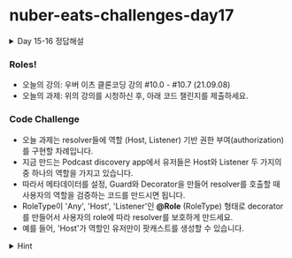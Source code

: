 # nuber-eats-challenges-day17

<details>
  <summary>
  Day 15-16 정답해설
  </summary>

1. 테스트 설정하기
- ```let podcastsRepository: Repository<Podcast>;```
- ```let episodesRepository: Repository<Episode>;```
- ```let usersRepository: Repository<User>;```
- 테스트 설정에 let으로 repository들이 초기화되어있는데, 밑 라인의 beforeAll에서 app과 repository를 초기화시키기 때문에 let으로 선언되어 있습니다.
- repository 초기화
- ```podcastsRepository = moduleFixture.get<Repository<Podcast>>(getRepositoryToken(Podcast));```
- 나머지 episodeRepsitory, usersRepository 초기화 방법은 모두 동일합니다.
- afterAll?
- unit test 때에는 사용하지 않았던 것이 보입니다. afterAll 직관적으로 네이밍 되어 있어서 크게 설명 필요는 없을 것 같습니다. 테스트를 매번 새로 시작할 때마다 만든 데이터들이 쌓여 있으면 다음 테스트에 영향을 미치기 때문에, databse에 drop 명령을 내려 DB를 초기화시키는 과정이 필요합니다. 그래서 afterAll 안에서 이 과정을 수행하도록 합니다.
2. 테스트
- e2e테스트는 흔히 종단간 테스트로 번역이 되고, 실제 사용자가 행동하는 방식으로 테스트를 한다고 생각하시면 됩니다. 이번에는 unit 테스트처럼 가짜 데이터 베이스를 사용하지 않습니다.
![](https://i.ibb.co/xHBT2x3/repeat.png)
- e2e테스트에서는 ```request(app.getHttpServer()).post(GRAPHQL_ENDPOINT).send({query})```가 계속 반복될 것이므로 함수를 wrapping 해놓았습니다. request는 supertest 패키지에서 import한 함수이며, express test를 위해 nestjs 프레임워크에 포함 된 패키지입니다
- privateTest에 보시면 ```set('X-JWT', jwtToken)```는 헤더에 'X-JWT'라는 이름으로 jwtToken을 넘겨주는 과정입니다.
![](https://i.ibb.co/dj7vXbL/create-test.png)
- 래핑해 놓은 함수에 mutation ~ 부분에 실제로 graphql 문이 들어가있습니다. 주의하실 부분은 ${testPodcast.title} 이 부분인데 자바스크립트에서는 저렇게만 해도 string으로 인식하지만, graphql에서는 그렇지 않습니다. 작은 따옴표(')도 아니고 ```큰 따옴표(")로 감싸주어야 텍스트로 인식```하므로 주의하셔야 합니다.
- 또 한가지 주의하셔야 할 점은 ```request.send...(솔루션은 publicRest, privateTest)``` 이 코드들은 반드시 리턴값으로 넘겨주셔야 합니다. 그렇지 않으면 테스트는 무조건 success로 나오기 때문에 주의하셔야 합니다. 나머지 결과들도 영향을 받을 수 있기 때문에 꼭 리턴값으로 넘기셔야 한다는 것을 기억하셔야 합니다.
- ```expect(200)```: 200은 post 메소드로 send함수를 이용하여 보낸 request에 대한 응답의 status code를 의미합니다. /graphql에 정상적으로 query가 잘 보내졌으면, 200 의 응답코드를 받아야 한다는 의미인데, 위에서 언급한 큰 따옴표를 생략하고 request 요청을 하면 흔히 400 응답코드를 많이 받습니다.
- 테스트 방법은 unit 테스트처럼, 성공적으로 처리 되는 경우, 에러인 경우 에러처리 등의 경우가 잘 처리되고 있나 테스트 해보시면 됩니다. unit테스트와는 달리 실제 DB 사용, 실제 graphql에 query 요청을 한다는 점 등이 다릅니다.
![](https://i.ibb.co/6XKRk9S/test-result.png)

###결론
- Unit test에 이은 e2e테스트 입니다. 각 테스트의 목적을 생각해보시면서 코드를 작성해보세요.
- 테스트 과정을 거치면서 챌린지 과정에서 바쁘게 만들어 놓은 코드도 리뷰할 수 있고, 혹시나 작동하지 않았던, 또는 버그가 있던 부분도 알 수 있어서 의미 있는 챌린지 과제였습니다.
</details>

### Roles!

- 오늘의 강의: 우버 이츠 클론코딩 강의 #10.0 - #10.7 (21.09.08)
- 오늘의 과제: 위의 강의를 시청하신 후, 아래 코드 챌린지를 제출하세요.

### Code Challenge

- 오늘 과제는 resolver들에 역할 (Host, Listener) 기반 권한 부여(authorization)를 구현할 차례입니다.
- 지금 만드는 Podcast discovery app에서 유저들은 Host와 Listener 두 가지의 중 하나의 역할을 가지고 있습니다.
- 따라서 메타데이터를 설정, Guard와 Decorator을 만들어 resolver를 호출할 때 사용자의 역할을 검증하는 코드를 만드시면 됩니다.
- RoleType이 'Any', 'Host', 'Listener'인 **@Role** (RoleType) 형태로 decorator를 만들어서 사용자의 role에 따라 resolver를 보호하게 만드세요.
- 예를 들어, 'Host'가 역할인 유저만이 팟캐스트를 생성할 수 있습니다.



<details>
  <summary>
  Hint
  </summary>

- APP_GUARD 를 이용하시는 것을 추천드립니다.
- keyof typeof를 이용하여 RoleType을 만드세요.
- nestjs에서 metadata를 설정하고 사용하는 방법과 reflector가 어떤 것인지 참고해 보시면 도움되십니다.
</details>